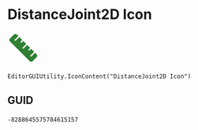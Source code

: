# DistanceJoint2D Icon
![](/img/DistanceJoint2D%20Icon.png)

``` CSharp
EditorGUIUtility.IconContent("DistanceJoint2D Icon")
```
## GUID
```
-8288645575784615157
```
